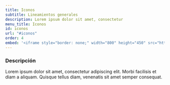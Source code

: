 ```yaml
---
title: Iconos
subtitle: Lineamientos generales
description: Lorem ipsum dolor sit amet, consectetur
menu_title: Iconos
id: iconos   
url: "#iconos"
order: 4
embed: '<iframe style="border: none;" width="800" height="450" src="https://www.figma.com/embed?embed_host=share&url=https%3A%2F%2Fwww.figma.com%2Ffile%2Fc1HgzKtajyFy30q7v4OTwiEL%2FSwanix-Icons%3Fnode-id%3D0%253A1" allowfullscreen></iframe>'
---
```

 
### Descripción
 Lorem ipsum dolor sit amet, consectetur adipiscing elit. Morbi facilisis et diam a aliquam. Quisque tellus diam, venenatis sit amet semper consequat.


